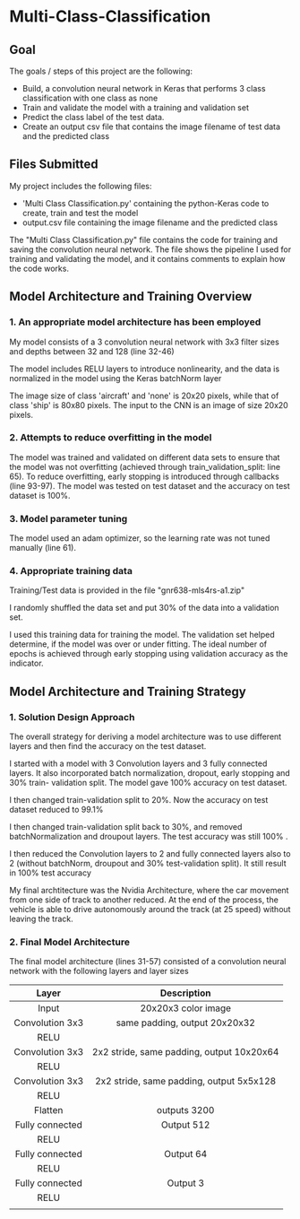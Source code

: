 # Multi-Class-Classification

## Goal

The goals / steps of this project are the following:
* Build, a convolution neural network in Keras that performs 3 class classification with one class as none
* Train and validate the model with a training and validation set
* Predict the class label of the test data.
* Create an output csv file that contains the image filename of test data and the predicted class


## Files Submitted

My project includes the following files:
* 'Multi Class Classification.py' containing the python-Keras code to create, train and test the model
* output.csv file containing the image filename and the predicted class

The "Multi Class Classification.py" file contains the code for training and saving the convolution neural network. The file shows the pipeline I used for training and validating the model, and it contains comments to explain how the code works.

## Model Architecture and Training Overview

### 1. An appropriate model architecture has been employed

My model consists of a 3 convolution neural network with 3x3 filter sizes and depths between 32 and 128 (line 32-46) 

The model includes RELU layers to introduce nonlinearity, and the data is normalized in the model using the Keras batchNorm layer

The image size of class 'aircraft' and 'none' is 20x20 pixels, while that of class 'ship' is 80x80 pixels. The input to the CNN is an image of size 20x20 pixels.

### 2. Attempts to reduce overfitting in the model

The model was trained and validated on different data sets to ensure that the model was not overfitting (achieved through train_validation_split: line 65). To reduce overfitting, early stopping is introduced through callbacks (line 93-97). The model was tested on test dataset and the accuracy on test dataset is 100%.

### 3. Model parameter tuning

The model used an adam optimizer, so the learning rate was not tuned manually (line 61).

### 4. Appropriate training data

Training/Test data is provided in the file "gnr638-mls4rs-a1.zip"

I randomly shuffled the data set and put 30% of the data into a validation set. 

I used this training data for training the model. The validation set helped determine, if the model was over or under fitting. The ideal number of epochs is achieved through early stopping using validation accuracy as the indicator.

## Model Architecture and Training Strategy

### 1. Solution Design Approach

The overall strategy for deriving a model architecture was to use different layers and then find the accuracy on the test dataset.

I started with a model with 3 Convolution layers and 3 fully connected layers. It also incorporated batch normalization, dropout, early stopping and 30% train- validation split. The model gave 100% accuracy on test dataset.

I then changed train-validation split to 20%. Now the accuracy on test dataset reduced to 99.1%

I then changed train-validation split back to 30%, and removed batchNormalization and droupout layers. The test accuracy was still 100% .

I then reduced the Convolution layers to 2 and fully connected layers also to 2 (without batchNorm, droupout and 30% test-validation split). It still result in 100% test accuracy

My final archtitecture was the Nvidia Architecture, where the car movement from one side of track to another reduced. At the end of the process, the vehicle is able to drive autonomously around the track (at 25 speed) without leaving the track.

### 2. Final Model Architecture

The final model architecture (lines 31-57) consisted of a convolution neural network with the following layers and layer sizes 

| Layer         		|     Description	        					            | 
|:-----------------:|:---------------------------------------------:| 
| Input         		| 20x20x3 color image   						            | 
| Convolution 3x3   | same padding, output 20x20x32 	              |
| RELU					    |												                        |
| Convolution 3x3   | 2x2 stride, same padding, output 10x20x64 	  |
| RELU					    |												                        |
| Convolution 3x3		| 2x2 stride, same padding, output 5x5x128      |
| RELU					    |												                        |
| Flatten				    | outputs 3200 								                  |
| Fully connected		| Output 512        							              |
| RELU					    |												                        |
| Fully connected		| Output 64 									                  |
| RELU					    |												                        |
| Fully connected		| Output 3                                      |
| RELU					    |												                        |
|						        |												                        |







